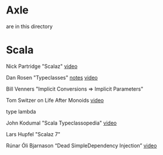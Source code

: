 
Axle
====

are in this directory

Scala
=====

Nick Partridge "Scalaz" [video](http://vimeo.com/10482466)

Dan Rosen "Typeclasses" [notes](TomSwitzerLifeAfterMonoids.sc) [video](http://www.youtube.com/watch?v=sVMES4RZF-8)

Bill Venners "Implicit Conversions => Implicit Parameters"

Tom Switzer on Life After Monoids [video](http://www.youtube.com/watch?v=xO9AoZNSOH4)

type lambda

John Kodumal "Scala Typeclassopedia" [video](http://www.youtube.com/watch?v=IMGCDph1fNY)

Lars Hupfel "Scalaz 7"

Rúnar Óli Bjarnason “Dead SimpleDependency Injection” [video](http://www.youtube.com/watch?v=ZasXwtTRkio)
